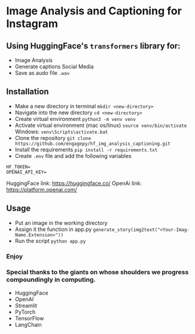 # Image Analysis and Captioning for Instagram

## Using HuggingFace's `transformers` library for:

- Image Analysis
- Generate captions Social Media
- Save as audo file `.wav`

## Installation

- Make a new directory in terminal `mkdir <new-directory>`
- Navigate into the new directory `cd <new-directory>`
- Create virtual environment `python3 -m venv venv` 
- Activate virtual environment (mac os/linux) `source venv/bin/activate` Windows: `venv\Scripts\activate.bat`
- Clone the repository `git clone https://github.com/engagepy/hf_img_analysis_captioning.git`
- Install the requirements `pip install -r requirements.txt`
- Create `.env` file and add the following variables

```
HF_TOKEN=
OPENAI_API_KEY=
```

HuggingFace link: https://huggingface.co/
OpenAi link: https://platform.openai.com/

## Usage

- Put an image in the working directory
- Assign it the function in app.py `generate_story(img2text("<Your-Imag-Name.Extension>"))`
- Run the script `python app.py`


### Enjoy

### Special thanks to the giants on whose shoulders we progress compoundingly in computing. 

- HuggingFace
- OpenAI
- Streamlit
- PyTorch
- TensorFlow
- LangChain
